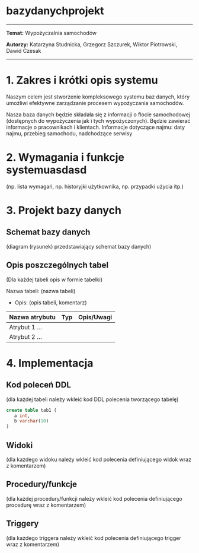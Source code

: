 # bazydanychprojekt
 

<!-- <style>
 p,li {
    font-size: 12pt;
  }
</style>  -->

<!-- <style>
 pre {
    font-size: 8pt;
  }
</style>  -->


---


**Temat:** Wypożyczalnia samochodów

**Autorzy:** Katarzyna Studnicka, Grzegorz Szczurek, Wiktor Piotrowski, Dawid Czesak

--- 

# 1.  Zakres i krótki opis systemu
Naszym celem jest stworzenie kompleksowego systemu baz danych, który umożliwi efektywne zarządzanie procesem wypożyczania samochodów. 

Nasza baza danych będzie składała się z informacji o flocie samochodowej (dostępnych do wypożyczenia jak i tych wypożyczonych). Będzie zawierać informacje o pracownikach i klientach. Informacje dotyczące najmu: daty najmu, przebieg samochodu, nadchodzące serwisy  
# 2.	Wymagania i funkcje systemuasdasd

(np. lista wymagań, np. historyjki użytkownika, np. przypadki użycia itp.)

# 3.	Projekt bazy danych

## Schemat bazy danych

(diagram (rysunek) przedstawiający schemat bazy danych) 

## Opis poszczególnych tabel

(Dla każdej tabeli opis w formie tabelki)


Nazwa tabeli: (nazwa tabeli)
- Opis: (opis tabeli, komentarz)

| Nazwa atrybutu | Typ  | Opis/Uwagi |
|----------------|------|------------|
| Atrybut 1 …    |      |            |
| Atrybut 2 …    |      |            |


# 4.	Implementacja

## Kod poleceń DDL

(dla każdej tabeli należy wkleić kod DDL polecenia tworzącego tabelę)

```sql
create table tab1 (
   a int,
   b varchar(10)
)
```

## Widoki

(dla każdego widoku należy wkleić kod polecenia definiującego widok wraz z komentarzem)

## Procedury/funkcje

(dla każdej procedury/funkcji należy wkleić kod polecenia definiującego procedurę wraz z komentarzem)

## Triggery

(dla każdego triggera należy wkleić kod polecenia definiującego trigger wraz z komentarzem)



